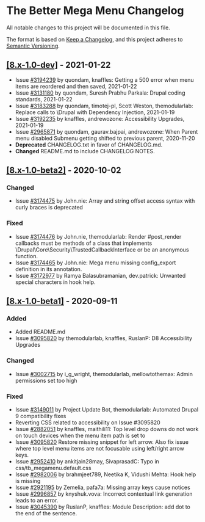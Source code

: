 # The Better Mega Menu Changelog

All notable changes to this project will be documented in this file.

The format is based on [Keep a Changelog](https://keepachangelog.com/en/1.0.0/),
and this project adheres to [Semantic Versioning](https://semver.org/spec/v2.0.0.html).

## [\[8.x-1.0-dev\]](https://www.drupal.org/project/tb_megamenu/releases/8.x-1.x-dev) - 2021-01-22

- Issue [#3194239](https://www.drupal.org/project/tb_megamenu/issues/3194239) by quondam, knaffles: Getting a 500 error when menu items are
  reordered and then saved, 2021-01-22
- Issue [#3131180](https://www.drupal.org/project/tb_megamenu/issues/3131180) by quondam, Suresh Prabhu Parkala: Drupal coding standards, 
2021-01-22
- Issue [#3183288](https://www.drupal.org/project/tb_megamenu/issues/3183288) by quondam, timotej-pl, Scott Weston, themodularlab: Replace
  calls to \Drupal with Dependency Injection, 2021-01-19
- Issue [#3192235](https://www.drupal.org/project/tb_megamenu/issues/3192235) by knaffles, andrewozone: Accessibility Upgrades, 2021-01-19
- Issue [#2965871](https://www.drupal.org/project/tb_megamenu/issues/2965871) by quondam, gaurav.bajpai, andrewozone: When Parent menu
  disabled Submenu getting shifted to previous parent, 2020-11-20
- **Deprecated** CHANGELOG.txt in favor of CHANGELOG.md.
- **Changed** README.md to include CHANGELOG NOTES.
  
## [\[8.x-1.0-beta2\]](https://www.drupal.org/project/tb_megamenu/releases/8.x-1.0-beta2) - 2020-10-02
### Changed
- Issue [#3174475](https://www.drupal.org/project/tb_megamenu/issues/3174475) by John.nie: Array and string offset access syntax with
  curly braces is deprecated
### Fixed
- Issue [#3174476](https://www.drupal.org/project/tb_megamenu/issues/3174476) by John.nie, themodularlab: Render #post_render callbacks must
  be methods of a class that implements \Drupal\Core\Security\TrustedCallbackInterface or be an anonymous function.
- Issue [#3174465](https://www.drupal.org/project/tb_megamenu/issues/3174465) by John.nie: Mega menu missing config_export definition
  in its annotation.
- Issue [#3172977](https://www.drupal.org/project/tb_megamenu/issues/3172977) by Ramya Balasubramanian, dev.patrick: Unwanted special
  characters in hook help.
  
## [\[8.x-1.0-beta1\]](https://www.drupal.org/project/tb_megamenu/releases/8.x-1.0-beta1) - 2020-09-11
### Added
- Added README.md
- Issue [#3095820](https://www.drupal.org/project/tb_megamenu/issues/3095820) by themodularlab, knaffles, RuslanP: D8 Accessibility Upgrades
### Changed
- Issue [#3002715](https://www.drupal.org/project/tb_megamenu/issues/3002715) by i_g_wright, themodularlab, mellowtothemax: Admin permissions
  set too high
### Fixed
- Issue [#3149011](https://www.drupal.org/project/tb_megamenu/issues/3149011) by Project Update Bot, themodularlab: Automated Drupal 9
  compatibility fixes
- Reverting CSS related to accessibility on Issue #3095820
- Issue [#2882051](https://www.drupal.org/project/tb_megamenu/issues/2882051) by knaffles, maithili11: Top level drop downs do not work on
  touch devices when the menu item path is set to <nolink>
- Issue [#3095820](https://www.drupal.org/project/tb_megamenu/issues/3095820) Restore missing snippet for left arrow. Also fix issue where
  <nolink> top level menu items are not focusable using left/right arrow keys.
- Issue [#2952410](https://www.drupal.org/project/tb_megamenu/issues/2952410) by ankitjain28may, SivaprasadC: Typo in
  css/tb_megamenu.default.css
- Issue [#2982006](https://www.drupal.org/project/tb_megamenu/issues/2982006) by brahmjeet789, Neetika K, Vidushi Mehta: Hook help is missing
- Issue [#2921195](https://www.drupal.org/project/tb_megamenu/issues/2921195) by Zemelia, pafa7a: Missing array keys cause notices
- Issue [#2996857](https://www.drupal.org/project/tb_megamenu/issues/2996857) by knyshuk.vova: Incorrect contextual link generation leads to
  an error.
- Issue [#3045390](https://www.drupal.org/project/tb_megamenu/issues/3045390) by RuslanP, knaffles: Module Description: add dot to the end of
  the sentence.

[8.x-1.x-dev]: https://git.drupalcode.org/project/tb_megamenu/-/tree/8.x-1.x-dev
[8.x-1.0-beta2]: https://git.drupalcode.org/project/tb_megamenu/-/tags/8.x-1.0-beta2
[8.x-1.0-beta1]: https://git.drupalcode.org/project/tb_megamenu/-/tags/8.x-1.0-beta1






